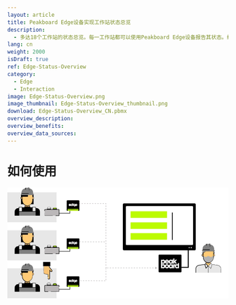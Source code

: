 ```yaml
---
layout: article
title: Peakboard Edge设备实现工作站状态总览
description: 
  - 多达18个工作站的状态总览。每一工作站都可以使用Peakboard Edge设备报告其状态。绿色代表“工作正常”，蓝色为“按计划下线”，而红色则意味着该工作站出现问题。
lang: cn
weight: 2000
isDraft: true
ref: Edge-Status-Overview
category:
  - Edge
  - Interaction
image: Edge-Status-Overview.png
image_thumbnail: Edge-Status-Overview_thumbnail.png
download: Edge-Status-Overview_CN.pbmx
overview_description:
overview_benefits:
overview_data_sources:
---
```

# 如何使用

![image_live](edge-use-case-production.gif)